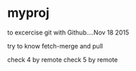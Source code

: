 # myproj
to excercise git with Github....Nov 18 2015

try to know fetch-merge and pull

check 4 by remote
check 5 by remote
